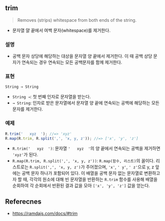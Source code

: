 ## trim
> Removes (strips) whitespace from both ends of the string.
- 문자열 얄 끝에서 여백 문자(whitespace)를 제거한다.

### 설명
- 공백 문자 상당에 해당하는 대상을 문자열 양 끝에서 제거한다. 이 때 공백 상당 문자가 연속되는 경우 연속되는 모든 공백문자를 함께 제거한다.

### 표현
```
String → String
```
- `String →`: 첫 번째 인자로 문자열을 받는다.
- `→ String`: 인자로 받은 문자열에서 문자열 양 끝에 연속되는 공백에 해당하는 모든 문자를 제거한다.

### 예제
```js
R.trim('   xyz  '); //=> 'xyz'
R.map(R.trim, R.split(',', 'x, y, z')); //=> ['x', 'y', 'z']
```
- `R.trim('   xyz  ')`: 문자열 `'   xyz  '`의 양 끝에서 연속되는 공백을 제거하면 `'xyz'`가 된다.
- `R.map(R.trim, R.split(',', 'x, y, z'))`: `R.map(함수, 리스트)`의 꼴이다. 리스트로는 `R.split(',', 'x, y, z')`가 주어졌으며, `'x'`, `' y'`, `' z'`으로 y, z 앞에는 공백 문자 하나가 포함되어 있다. 이 배열을 공백 문자 없는 문자열로 변환하고자 할 때, 각각의 원소에 대해 빈 문자열을 반환하는 `R.trim` 함수를 사용해 배열을 순회하여 각 순회에서 반환된 결과 값을 모아 `['x', 'y', 'z']` 값을 얻는다.

## Referecnes
- https://ramdajs.com/docs/#trim
